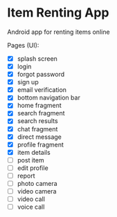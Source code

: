 # Item Renting App
Android app for renting items online

Pages (UI):
- [X] splash screen
- [X] login
- [X] forgot password
- [X] sign up
- [X] email verification
- [X] bottom navigation bar
- [X] home fragment
- [X] search fragment
- [X] search results
- [X] chat fragment
- [X] direct message
- [X] profile fragment
- [X] item details
- [ ] post item
- [ ] edit profile
- [ ] report
- [ ] photo camera
- [ ] video camera
- [ ] video call
- [ ] voice call